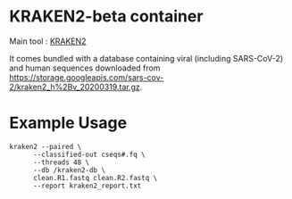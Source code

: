 # KRAKEN2-beta container

Main tool : [KRAKEN2](https://ccb.jhu.edu/software/kraken2/)

It comes bundled with a database containing viral (including SARS-CoV-2) and human sequences downloaded from https://storage.googleapis.com/sars-cov-2/kraken2_h%2Bv_20200319.tar.gz.

# Example Usage

```
kraken2 --paired \
      --classified-out cseqs#.fq \
      --threads 48 \
      --db /kraken2-db \
      clean.R1.fastq clean.R2.fastq \
      --report kraken2_report.txt 
```
